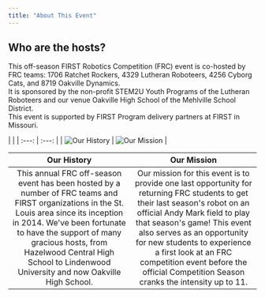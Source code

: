 ```yaml
---
title: "About This Event"
---
```


## Who are the hosts?
This off-season FIRST Robotics Competition (FRC) event is co-hosted by FRC teams: 1706 Ratchet Rockers, 4329 Lutheran Roboteers, 4256 Cyborg Cats, and 8719 Oakville Dynamics.  
It is sponsored by the non-profit STEM2U Youth Programs of the Lutheran Roboteers and our venue Oakville High School of the Mehlville School District.  
This event is supported by FIRST Program delivery partners at FIRST in Missouri.

|     |
| :---: | :---: |
| ![Our History](/uploads/about-history.png "Our History") | ![Our Mission](/uploads/about-mission.png "Our Mission") |

| Our History | Our Mission |
| :---: | :---: |
| This annual FRC off-season event has been hosted by a number of FRC teams and FIRST organizations in the St. Louis area since its inception in 2014. We've been fortunate to have the support of many gracious hosts, from Hazelwood Central High School to Lindenwood University and now Oakville High School. | Our mission for this event is to provide one last opportunity for returning FRC students to get their last season's robot on an official Andy Mark field to play that season's game! This event also serves as an opportunity for new students to experience a first look at an FRC competition event before the official Competition Season cranks the intensity up to 11. |